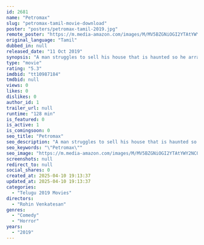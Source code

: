 ```yaml
---
id: 2681
name: "Petromax"
slug: "petromax-tamil-movie-download"
poster: "posters/petromax-tamil-2019.jpg"
remote_poster: "https://m.media-amazon.com/images/M/MV5BZGNiOGI2YTAtYWY2NC00N2I0LTk2YWMtZTZhYTZmNGM4OGI1XkEyXkFqcGdeQXVyOTk3NTc2MzE@._V1_SX300.jpg"
original_language: "Tamil"
dubbed_in: null
released_date: "11 Oct 2019"
synopsis: "A man struggles to sell his house that is haunted so he arranges four people to live in the house for a few days to prove that there are no ghosts."
type: "movie"
rating: "5.3"
imdbid: "tt10987184"
tmdbid: null
views: 0
likes: 0
dislikes: 0
author_id: 1
trailer_url: null
runtime: "128 min"
is_featured: 0
is_active: 1
is_comingsoon: 0
seo_title: "Petromax"
seo_description: "A man struggles to sell his house that is haunted so he arranges four people to live in the house for a few days to prove that there are no ghosts."
seo_keywords: "\"Petromax\""
seo_image: "https://m.media-amazon.com/images/M/MV5BZGNiOGI2YTAtYWY2NC00N2I0LTk2YWMtZTZhYTZmNGM4OGI1XkEyXkFqcGdeQXVyOTk3NTc2MzE@._V1_SX300.jpg"
screenshots: null
redirect_to: null
social_shares: 0
created_at: 2025-04-10 19:13:37
updated_at: 2025-04-10 19:13:37
categories:
  - "Telugu 2019 Movies"
directors:
  - "Rohin Venkatesan"
genres:
  - "Comedy"
  - "Horror"
years:
  - "2019"
---
```

